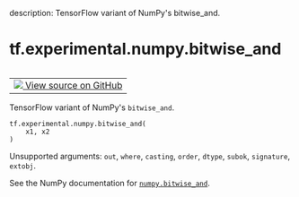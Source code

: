 description: TensorFlow variant of NumPy's bitwise_and.

<div itemscope itemtype="http://developers.google.com/ReferenceObject">
<meta itemprop="name" content="tf.experimental.numpy.bitwise_and" />
<meta itemprop="path" content="Stable" />
</div>

# tf.experimental.numpy.bitwise_and

<!-- Insert buttons and diff -->

<table class="tfo-notebook-buttons tfo-api nocontent" align="left">
<td>
  <a target="_blank" href="https://github.com/tensorflow/tensorflow/blob/r2.4/tensorflow/python/ops/numpy_ops/np_math_ops.py#L556-L558">
    <img src="https://www.tensorflow.org/images/GitHub-Mark-32px.png" />
    View source on GitHub
  </a>
</td>
</table>



TensorFlow variant of NumPy's `bitwise_and`.

<pre class="devsite-click-to-copy prettyprint lang-py tfo-signature-link">
<code>tf.experimental.numpy.bitwise_and(
    x1, x2
)
</code></pre>



<!-- Placeholder for "Used in" -->

Unsupported arguments: `out`, `where`, `casting`, `order`, `dtype`, `subok`, `signature`, `extobj`.

See the NumPy documentation for [`numpy.bitwise_and`](https://numpy.org/doc/1.16/reference/generated/numpy.bitwise_and.html).